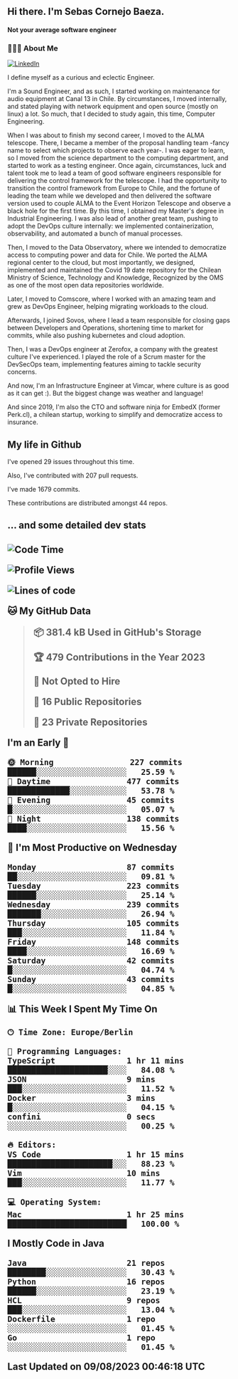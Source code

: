 <h2> Hi there.  I'm Sebas Cornejo Baeza.</h2>
<h4> Not your average software engineer</h4>
<h3> 👨🏻‍💻 About Me </h3>
<a href="http://linkedin.com/in/sebastian-cornejo-baeza/"><img alt="LinkedIn" src="https://img.shields.io/badge/Sebas%20Cornejo%20-informational?style=appveyor&logo=linkedin"></a>


I define myself as a curious and eclectic Engineer.

I'm a Sound Engineer, and as such, I started working on maintenance for audio equipment at Canal 13 in Chile.
By circumstances, I moved internally, and stated playing with network equipment and open source (mostly on linux) 
a lot. So much, that I decided to study again, this time, Computer Engineering.

When I was about to finish my second career, I moved to the ALMA telescope. There, I became a member of the proposal handling team
-fancy name to select which projects to observe each year-. 
I was eager to learn, so I moved from the science department to the computing department, and started to work as 
a testing engineer. Once again, circumstances, luck and talent took me to lead a team of good software engineers 
responsible for delivering the control framework for the telescope. I had the opportunity to transition the control framework from
Europe to Chile, and the fortune of leading the team while we developed and then delivered the software
version used to couple ALMA to the Event Horizon Telescope and observe a black hole for the first time.
By this time, I obtained my Master's degree in Industrial Engineering.
I was also lead of another great team, pushing to adopt the DevOps culture internally: we implemented containerization, observability, and automated a bunch of manual processes.

Then, I moved to the Data Observatory, where we intended to democratize access to computing power
and data for Chile. We ported the ALMA regional center to the cloud, but most importantly, we designed, implemented
and maintained the Covid 19 date repository for the Chilean Ministry of Science, Technology and Knowledge, Recognized by the OMS as one of the most open
data repositories worldwide.

Later, I moved to Comscore, where I worked with an amazing team and grew as DevOps Engineer, helping migrating workloads to the cloud.

Afterwards, I joined Sovos, where I lead a team responsible for closing gaps between Developers and Operations, shortening time to market for commits, while
also pushing kubernetes and cloud adoption.

Then, I was a DevOps engineer at Zerofox, a company with the greatest culture I've experienced. I played the role of a Scrum master for the DevSecOps team,
implementing features aiming to tackle security concerns.

And now, I'm an Infrastructure Engineer at Vimcar, where culture is as good as it can get :). But the biggest change was weather and language!
 
And since 2019, I'm also the CTO and software ninja for EmbedX (former Perk.cl), a chilean startup, working to simplify and democratize access to insurance.

<h2> My life in Github </h2>

I've opened 29 issues throughout this time.

Also, I've contributed with 207 pull requests.

I've made 1679 commits.

These contributions are distributed amongst 44 repos.

<h2>... and some detailed dev stats<h2>

<!--START_SECTION:waka-->
![Code Time](http://img.shields.io/badge/Code%20Time-436%20hrs-blue)

![Profile Views](http://img.shields.io/badge/Profile%20Views-0-blue)

![Lines of code](https://img.shields.io/badge/From%20Hello%20World%20I%27ve%20Written-695.1%20thousand%20lines%20of%20code-blue)

**🐱 My GitHub Data** 

> 📦 381.4 kB Used in GitHub's Storage 
 > 
> 🏆 479 Contributions in the Year 2023
 > 
> 🚫 Not Opted to Hire
 > 
> 📜 16 Public Repositories 
 > 
> 🔑 23 Private Repositories 
 > 
**I'm an Early 🐤** 

```text
🌞 Morning                227 commits         ██████░░░░░░░░░░░░░░░░░░░   25.59 % 
🌆 Daytime                477 commits         █████████████░░░░░░░░░░░░   53.78 % 
🌃 Evening                45 commits          █░░░░░░░░░░░░░░░░░░░░░░░░   05.07 % 
🌙 Night                  138 commits         ████░░░░░░░░░░░░░░░░░░░░░   15.56 % 
```
📅 **I'm Most Productive on Wednesday** 

```text
Monday                   87 commits          ██░░░░░░░░░░░░░░░░░░░░░░░   09.81 % 
Tuesday                  223 commits         ██████░░░░░░░░░░░░░░░░░░░   25.14 % 
Wednesday                239 commits         ███████░░░░░░░░░░░░░░░░░░   26.94 % 
Thursday                 105 commits         ███░░░░░░░░░░░░░░░░░░░░░░   11.84 % 
Friday                   148 commits         ████░░░░░░░░░░░░░░░░░░░░░   16.69 % 
Saturday                 42 commits          █░░░░░░░░░░░░░░░░░░░░░░░░   04.74 % 
Sunday                   43 commits          █░░░░░░░░░░░░░░░░░░░░░░░░   04.85 % 
```


📊 **This Week I Spent My Time On** 

```text
🕑︎ Time Zone: Europe/Berlin

💬 Programming Languages: 
TypeScript               1 hr 11 mins        █████████████████████░░░░   84.08 % 
JSON                     9 mins              ███░░░░░░░░░░░░░░░░░░░░░░   11.52 % 
Docker                   3 mins              █░░░░░░░░░░░░░░░░░░░░░░░░   04.15 % 
confini                  0 secs              ░░░░░░░░░░░░░░░░░░░░░░░░░   00.25 % 

🔥 Editors: 
VS Code                  1 hr 15 mins        ██████████████████████░░░   88.23 % 
Vim                      10 mins             ███░░░░░░░░░░░░░░░░░░░░░░   11.77 % 

💻 Operating System: 
Mac                      1 hr 25 mins        █████████████████████████   100.00 % 
```

**I Mostly Code in Java** 

```text
Java                     21 repos            ████████░░░░░░░░░░░░░░░░░   30.43 % 
Python                   16 repos            ██████░░░░░░░░░░░░░░░░░░░   23.19 % 
HCL                      9 repos             ███░░░░░░░░░░░░░░░░░░░░░░   13.04 % 
Dockerfile               1 repo              ░░░░░░░░░░░░░░░░░░░░░░░░░   01.45 % 
Go                       1 repo              ░░░░░░░░░░░░░░░░░░░░░░░░░   01.45 % 
```




 Last Updated on 09/08/2023 00:46:18 UTC
<!--END_SECTION:waka-->
